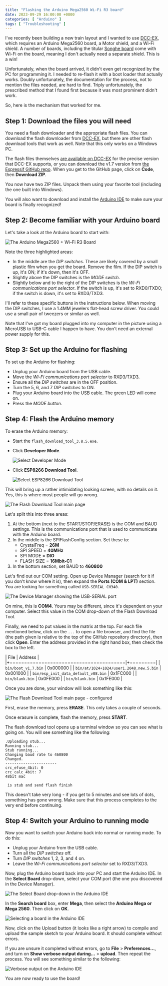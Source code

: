 ```yaml
---
title: "Flashing the Arduino Mega2560 Wi-Fi R3 board"
date: 2023-09-29 16:00:00 +0800
categories: [ "Arduino" ]
tags: [ "Troubleshooting" ]
---
```


I've recently been building a new train layout and I wanted to use [DCC-EX](https://dcc-ex.com), which requires an Arduino Mega2560 board, a Motor shield, and a Wi-Fi shield.  A number of boards, including the titular [Songhe board](https://www.amazon.com/gp/product/B07THDDFSJ) come with Wi-Fi on the board, meaning I don't actually need a separate shield.  This is a win!

Unfortunately, when the board arrived, it didn't even get recognized by the PC for programming it.  I needed to re-flash it with a boot loader that actually works.  Doubly unfortunately, the documentation for the process, not to mention the files needed, are hard to find.  Triply unfortunately, the prescribed method that I found first because it was most prominent didn't work.

So, here is the mechanism that worked for me.

## Step 1: Download the files you will need

You need a flash downloader and the appropriate flash files.  You can download the flash downloader from [DCC-EX](https://dcc-ex.com/_static/files/esp8266/flash_download_tool_v3.8.5.zip), but there are other flash download tools that work as well.  Note that this only works on a Windows PC.

The flash files themselves [are available on DCC-EX](https://dcc-ex.com/_static/files/esp8266/ESP8266_NonOS_AT_Bin_V1.7.4.zip) for the precise version that DCC-EX supports, or you can download the v1.7 version from [the Espressif GitHub repo](https://github.com/espressif/ESP8266_NONOS_SDK).  When you get to the GitHub page, click on **Code**, then **Download ZIP**.

You now have two ZIP files. Unpack them using your favorite tool (including the one built into Windows).

You will also want to download and install the [Arduino IDE](https://www.arduino.cc/en/software) to make sure your board is finally recognized!

## Step 2: Become familiar with your Arduino board

Let's take a look at the Arduino board to start with:

![The Arduino Mega2560 + Wi-Fi R3 Board](/assets/2023/09/29/img1.jpg)

Note the three highlighted areas:

* In the middle are the _DIP switches_.  These are likely covered by a small plastic film when you get the board.  Remove the film.  If the DIP switch is up, it's ON; if it's down, then it's OFF.
* Slightly above the DIP switches is the _MODE switch_.
* Slightly below and to the right of the DIP switches is the _Wi-Fi communications port selector_. If the switch is up, it's set to RXD0/TXD0; if the switch is down, it's set to RXD3/TXD3.

I'll refer to these specific buttons in the instructions below.  When moving the DIP switches, I use a 1.4MM jewelers flat-head screw driver.  You could use a small pair of tweezers or similar as well.

Note that I've got my board plugged into my computer in the picture using a MicroUSB to USB-C cable I happen to have.  You don't need an external power supply for this.

## Step 3: Set up the Arduino for flashing

To set up the Arduino for flashing:

* Unplug your Arduino board from the USB cable.
* Move the _Wi-Fi communications port selector_ to RXD3/TXD3.
* Ensure all the _DIP switches_ are in the OFF position.
* Turn the 5, 6, and 7 _DIP switches_ to ON.
* Plug your Arduino board into the USB cable.  The green LED will come on.
* Press the _MODE button_.

## Step 4: Flash the Arduino memory

To erase the Arduino memory:

* Start the `flash_download_tool_3.8.5.exe`.
* Click **Developer Mode**.

  ![Select Developer Mode](/assets/2023/09/29/screenshot-1.png)

* Click **ESP8266 Download Tool**.

  ![Select ESP8266 Download Tool](/assets/2023/09/29/screenshot-2.png)

This will bring up a rather intimidating looking screen, with no details on it.  Yes, this is where most people will go wrong.

![The Flash Download Tool main page](/assets/2023/09/29/img3.png)

Let's split this into three areas:

1. At the bottom (next to the START/STOP/ERASE) is the COM and BAUD settings.  This is the communications port that is used to communicate with the Arduino board.
2. In the middle is the SPIFlashConfig section. Set these to:
   * CrystalFreq = **26M**
   * SPI SPEED = **40MHz**
   * SPI MODE = **DIO**
   * FLASH SIZE = **16Mbit-C1**
3. In the bottom section, set BAUD to **460800**

Let's find out our COM setting.  Open up Device Manager (search for it if you don't know where it is), then expand the **Ports (COM & LPT)** section.  You are looking for something called `USB-SERIAL CH340`.

![The Device Manager showing the USB-SERIAL port](/assets/2023/09/29/img4.png)

On mine, this is **COM4**.  Yours may be different, since it's dependent on your computer.  Select this value in the COM drop-down of the Flash Download Tool.

Finally, we need to put values in the matrix at the top.  For each file mentioned below, click on the `...` to open a file browser, and find the file (the path given is relative to the top of the GitHub repository directory), then click **Open**.  Enter the address provided in the right hand box, then check the box to the left.

| File                                    | Address  |
|+========================================|+=========|
| `bin/boot_v1.7.bin`                     | 0x000000 |
| `bin/at/1024+1024/user1.2048.new.5.bin` | 0x001000 |
| `bin/esp_init_data_default_v08.bin`     | 0x1FC000 |
| `bin/blank.bin`                         | 0x0FE000 |
| `bin/blank.bin`                         | 0x1FE000 |

Once you are done, your window will look something like this:

![The Flash Download Tool main page - configured](/assets/2023/09/29/img5.png)

First, erase the memory, press **ERASE**.  This only takes a couple of seconds.

Once erasure is complete, flash the memory, press **START**.

The flash download tool opens up a terminal window so you can see what is going on.  You will see something like the following:

```text
.Uploading stub...
Running stub...
Stub running...
Changing baud rate to 460800
Changed.
-----------------------
crc_efuse_4bit: 0
crc_calc_4bit: 7
48bit mac

 is stub and send flash finish
```

This doesn't take very long - if you get to 5 minutes and see lots of dots, something has gone wrong.  Make sure that this process completes to the very end before continuing.

## Step 4: Switch your Arduino to running mode

Now you want to switch your Arduino back into normal or running mode.  To do this:

* Unplug your Arduino from the USB cable.
* Turn all the _DIP switches_ off.
* Turn _DIP switches_ 1, 2, 3, and 4 on.
* Leave the _Wi-Fi communications port selector_ set to RXD3/TXD3.

Now, plug the Arduino board back into your PC and start the Arduino IDE. In the **Select Board** drop-down, select your COM port (the one you discovered in the Device Manager).

![The Select Board drop-down in the Arduino IDE](/assets/2023/09/29/img6.png)

In the **Search board** box, enter **Mega**, then select the **Arduino Mega or Mega 2560**.  Then click on **OK**.

![Selecting a board in the Arduino IDE](/assets/2023/09/29/img7.png)

Now, click on the Upload button (it looks like a right arrow) to compile and upload the sample sketch to your Arduino board.  It should complete without errors.

If you are unsure it completed without errors, go to **File** > **Preferences...**, and turn on **Show verbose output during...** > **upload**.  Then repeat the process.  You will see something similar to the following:

![Verbose output on the Arduino IDE](/assets/2023/09/29/img8.png)

You are now ready to use the board!
